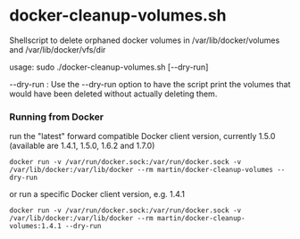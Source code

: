 docker-cleanup-volumes.sh
======================

Shellscript to delete orphaned docker volumes in /var/lib/docker/volumes and /var/lib/docker/vfs/dir

usage: sudo ./docker-cleanup-volumes.sh [--dry-run]

--dry-run : Use the --dry-run option to have the script print the volumes that would have been deleted without actually deleting them.

### Running from Docker
run the "latest" forward compatible Docker client version, currently 1.5.0 (available are 1.4.1, 1.5.0, 1.6.2 and 1.7.0)
```
docker run -v /var/run/docker.sock:/var/run/docker.sock -v /var/lib/docker:/var/lib/docker --rm martin/docker-cleanup-volumes --dry-run
```
or run a specific Docker client version, e.g. 1.4.1
```
docker run -v /var/run/docker.sock:/var/run/docker.sock -v /var/lib/docker:/var/lib/docker --rm martin/docker-cleanup-volumes:1.4.1 --dry-run
```
